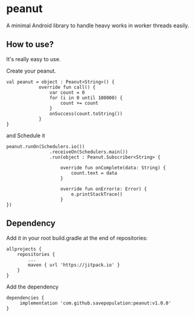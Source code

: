 # peanut
A minimal Android library to handle heavy works in worker threads easily.

## How to use?
It's really easy to use.<br>

Create your peanut.
```
val peanut = object : Peanut<String>() {
            override fun call() {
                var count = 0
                for (i in 0 until 100000) {
                    count += count
                }
                onSuccess(count.toString())
            }
}
```
and Schedule it
```
peanut.runOn(Schedulers.io())
                .receiveOn(Schedulers.main())
                .run(object : Peanut.Subscriber<String> {

                    override fun onComplete(data: String) {
                        count.text = data
                    }

                    override fun onError(e: Error) {
                        e.printStackTrace()
                    }
})
```
## Dependency
Add it in your root build.gradle at the end of repositories:
```
allprojects {
	repositories {
		...
		maven { url 'https://jitpack.io' }
	}
}
```
Add the dependency
```
dependencies {
	 implementation 'com.github.savepopulation:peanut:v1.0.0'
}
```

